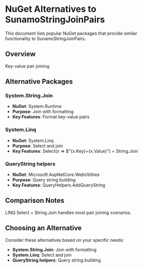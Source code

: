 # NuGet Alternatives to SunamoStringJoinPairs

This document lists popular NuGet packages that provide similar functionality to SunamoStringJoinPairs.

## Overview

Key-value pair joining

## Alternative Packages

### System.String.Join
- **NuGet**: System.Runtime
- **Purpose**: Join with formatting
- **Key Features**: Format key-value pairs

### System.Linq
- **NuGet**: System.Linq
- **Purpose**: Select and join
- **Key Features**: Select(x => $"{x.Key}={x.Value}") + String.Join

### QueryString helpers
- **NuGet**: Microsoft.AspNetCore.WebUtilities
- **Purpose**: Query string building
- **Key Features**: QueryHelpers.AddQueryString

## Comparison Notes

LINQ Select + String.Join handles most pair joining scenarios.

## Choosing an Alternative

Consider these alternatives based on your specific needs:
- **System.String.Join**: Join with formatting
- **System.Linq**: Select and join
- **QueryString helpers**: Query string building
